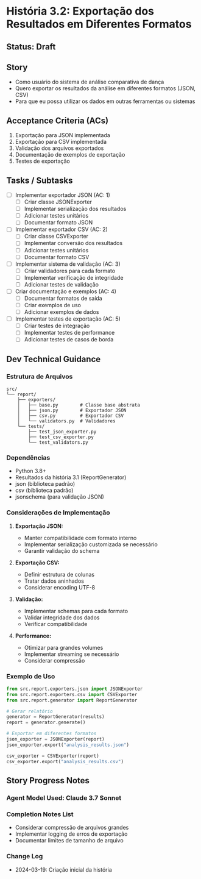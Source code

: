 # História 3.2: Exportação dos Resultados em Diferentes Formatos

## Status: Draft

## Story

- Como usuário do sistema de análise comparativa de dança
- Quero exportar os resultados da análise em diferentes formatos (JSON, CSV)
- Para que eu possa utilizar os dados em outras ferramentas ou sistemas

## Acceptance Criteria (ACs)

1. Exportação para JSON implementada
2. Exportação para CSV implementada
3. Validação dos arquivos exportados
4. Documentação de exemplos de exportação
5. Testes de exportação

## Tasks / Subtasks

- [ ] Implementar exportador JSON (AC: 1)
  - [ ] Criar classe JSONExporter
  - [ ] Implementar serialização dos resultados
  - [ ] Adicionar testes unitários
  - [ ] Documentar formato JSON

- [ ] Implementar exportador CSV (AC: 2)
  - [ ] Criar classe CSVExporter
  - [ ] Implementar conversão dos resultados
  - [ ] Adicionar testes unitários
  - [ ] Documentar formato CSV

- [ ] Implementar sistema de validação (AC: 3)
  - [ ] Criar validadores para cada formato
  - [ ] Implementar verificação de integridade
  - [ ] Adicionar testes de validação

- [ ] Criar documentação e exemplos (AC: 4)
  - [ ] Documentar formatos de saída
  - [ ] Criar exemplos de uso
  - [ ] Adicionar exemplos de dados

- [ ] Implementar testes de exportação (AC: 5)
  - [ ] Criar testes de integração
  - [ ] Implementar testes de performance
  - [ ] Adicionar testes de casos de borda

## Dev Technical Guidance

### Estrutura de Arquivos
```
src/
└── report/
    ├── exporters/
    │   ├── base.py        # Classe base abstrata
    │   ├── json.py        # Exportador JSON
    │   ├── csv.py         # Exportador CSV
    │   └── validators.py  # Validadores
    └── tests/
        ├── test_json_exporter.py
        ├── test_csv_exporter.py
        └── test_validators.py
```

### Dependências
- Python 3.8+
- Resultados da história 3.1 (ReportGenerator)
- json (biblioteca padrão)
- csv (biblioteca padrão)
- jsonschema (para validação JSON)

### Considerações de Implementação

1. **Exportação JSON:**
   - Manter compatibilidade com formato interno
   - Implementar serialização customizada se necessário
   - Garantir validação do schema

2. **Exportação CSV:**
   - Definir estrutura de colunas
   - Tratar dados aninhados
   - Considerar encoding UTF-8

3. **Validação:**
   - Implementar schemas para cada formato
   - Validar integridade dos dados
   - Verificar compatibilidade

4. **Performance:**
   - Otimizar para grandes volumes
   - Implementar streaming se necessário
   - Considerar compressão

### Exemplo de Uso

```python
from src.report.exporters.json import JSONExporter
from src.report.exporters.csv import CSVExporter
from src.report.generator import ReportGenerator

# Gerar relatório
generator = ReportGenerator(results)
report = generator.generate()

# Exportar em diferentes formatos
json_exporter = JSONExporter(report)
json_exporter.export("analysis_results.json")

csv_exporter = CSVExporter(report)
csv_exporter.export("analysis_results.csv")
```

## Story Progress Notes

### Agent Model Used: Claude 3.7 Sonnet

### Completion Notes List
- Considerar compressão de arquivos grandes
- Implementar logging de erros de exportação
- Documentar limites de tamanho de arquivo

### Change Log
- 2024-03-19: Criação inicial da história 
